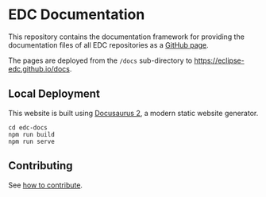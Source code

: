 # EDC Documentation

This repository contains the documentation framework for providing the documentation files of all EDC
repositories as a [GitHub page](https://docs.github.com/en/pages).

The pages are deployed from the `/docs` sub-directory to <https://eclipse-edc.github.io/docs>.

## Local Deployment

This website is built using [Docusaurus 2](https://docusaurus.io/), a modern static website generator.

```commandline
cd edc-docs
npm run build
npm run serve
```

## Contributing

See [how to contribute](docs/submodule/Connector/CONTRIBUTING.md).
